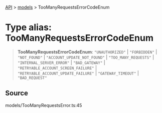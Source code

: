 [API](../../index.md) > [models](../index.md) > TooManyRequestsErrorCodeEnum

# Type alias: TooManyRequestsErrorCodeEnum

> **TooManyRequestsErrorCodeEnum**: `"UNAUTHORIZED"` \| `"FORBIDDEN"` \| `"NOT_FOUND"` \| `"ACCOUNT_UPDATE_NOT_FOUND"` \| `"TOO_MANY_REQUESTS"` \| `"INTERNAL_SERVER_ERROR"` \| `"BAD_GATEWAY"` \| `"RETRYABLE_ACCOUNT_SCREEN_FAILURE"` \| `"RETRYABLE_ACCOUNT_UPDATE_FAILURE"` \| `"GATEWAY_TIMEOUT"` \| `"BAD_REQUEST"`

## Source

models/TooManyRequestsError.ts:45
